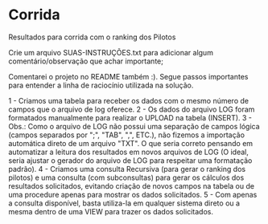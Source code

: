 # Corrida
Resultados para corrida com o ranking dos Pilotos

Crie um arquivo SUAS-INSTRUÇÕES.txt para adicionar algum comentário/observação que achar importante;

Comentarei o projeto no README também :).
Segue passos importantes para entender a linha de raciocínio utilizada na solução.

1 - Criamos uma tabela para receber os dados com o mesmo número de campos que o arquivo de log oferece.
2 - Os dados do arquivo LOG foram formatados manualmente para realizar o UPLOAD na tabela (INSERT).
3 - Obs.: Como o arquivo de LOG não possui uma separação de campos lógica (campos separados por ";", "TAB", ",", ETC.), não fizemos a importação automática direto de um arquivo "TXT". O que seria correto pensando em automatizar a leitura dos resultados em novos arquivos de LOG (O ideal, seria ajustar o gerador do arquivo de LOG para respeitar uma formatação padrão).
4 - Criamos uma consulta Recursiva (para gerar o ranking dos pilotos) e uma consulta (com subconsultas) para gerar os cálculos dos resultados solicitados, evitando criação de novos campos na tabela ou de uma procedure apenas para mostrar os dados solicitados.
5 - Com apenas a consulta disponível, basta utiliza-la em qualquer sistema direto ou a mesma dentro de uma VIEW para trazer os dados solicitados.
